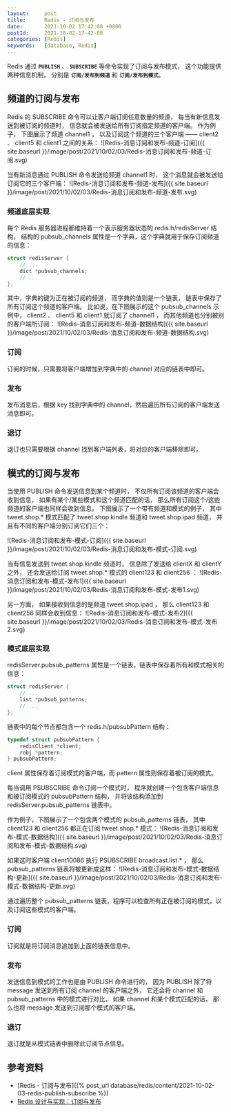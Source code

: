 ```yaml
---
layout:     post
title:      Redis - 订阅与发布
date:       2021-10-02 17:42:08 +0800
postId:     2021-10-02-17-42-08
categories: [Redis]
keywords:   [database, Redis]
---
```


Redis 通过 **`PUBLISH`** 、 **`SUBSCRIBE`** 等命令实现了订阅与发布模式， 这个功能提供两种信息机制， 
分别是 **`订阅/发布到频道`** 和 **`订阅/发布到模式`**。

## 频道的订阅与发布

Redis 的 SUBSCRIBE 命令可以让客户端订阅任意数量的频道， 每当有新信息发送到被订阅的频道时， 
信息就会被发送给所有订阅指定频道的客户端。
作为例子， 下图展示了频道 channel1 ， 以及订阅这个频道的三个客户端 —— client2 、 
client5 和 client1 之间的关系：
![Redis-消息订阅和发布-频道-订阅]({{ site.baseurl }}/image/post/2021/10/02/03/Redis-消息订阅和发布-频道-订阅.svg)

当有新消息通过 PUBLISH 命令发送给频道 channel1 时， 这个消息就会被发送给订阅它的三个客户端：
![Redis-消息订阅和发布-频道-发布]({{ site.baseurl }}/image/post/2021/10/02/03/Redis-消息订阅和发布-频道-发布.svg)

### 频道底层实现
每个 Redis 服务器进程都维持着一个表示服务器状态的 redis.h/redisServer 结构， 
结构的 pubsub_channels 属性是一个字典，这个字典就用于保存订阅频道的信息：
```c
struct redisServer {
    // ...
    dict *pubsub_channels;
    // ...
};
```

其中，字典的键为正在被订阅的频道， 而字典的值则是一个链表， 链表中保存了所有订阅这个频道的客户端。
比如说，在下图展示的这个 pubsub_channels 示例中， client2 、 client5 和 client1 
就订阅了 channel1 ， 而其他频道也分别被别的客户端所订阅：
![Redis-消息订阅和发布-频道-数据结构]({{ site.baseurl }}/image/post/2021/10/02/03/Redis-消息订阅和发布-频道-数据结构.svg)

### 订阅
订阅的时候，只需要将客户端增加到字典中的 channel 对应的链表中即可。

### 发布
发布消息后，根据 key 找到字典中的 channel，然后遍历所有订阅的客户端发送消息即可。

### 退订
退订也只需要根据 channel 找到客户端列表，将对应的客户端移除即可。

## 模式的订阅与发布
当使用 PUBLISH 命令发送信息到某个频道时， 不仅所有订阅该频道的客户端会收到信息， 
如果有某个/某些模式和这个频道匹配的话， 那么所有订阅这个/这些频道的客户端也同样会收到信息。
下图展示了一个带有频道和模式的例子， 其中 tweet.shop.* 模式匹配了 tweet.shop.kindle 
频道和 tweet.shop.ipad 频道， 并且有不同的客户端分别订阅它们三个：

![Redis-消息订阅和发布-模式-订阅]({{ site.baseurl }}/image/post/2021/10/02/03/Redis-消息订阅和发布-模式-订阅.svg)

当有信息发送到 tweet.shop.kindle 频道时， 信息除了发送给 clientX 和 clientY 之外， 
还会发送给订阅 tweet.shop.* 模式的 client123 和 client256 ：
![Redis-消息订阅和发布-模式-发布1]({{ site.baseurl }}/image/post/2021/10/02/03/Redis-消息订阅和发布-模式-发布1.svg)

另一方面， 如果接收到信息的是频道 tweet.shop.ipad ， 那么 client123 和 client256 同样会收到信息：
![Redis-消息订阅和发布-模式-发布2]({{ site.baseurl }}/image/post/2021/10/02/03/Redis-消息订阅和发布-模式-发布2.svg)

### 模式底层实现
redisServer.pubsub_patterns 属性是一个链表，链表中保存着所有和模式相关的信息：
```c
struct redisServer {
    // ...
    list *pubsub_patterns;
    // ...
};
```
链表中的每个节点都包含一个 redis.h/pubsubPattern 结构：
```c
typedef struct pubsubPattern {
    redisClient *client;
    robj *pattern;
} pubsubPattern;
```
client 属性保存着订阅模式的客户端，而 pattern 属性则保存着被订阅的模式。

每当调用 PSUBSCRIBE 命令订阅一个模式时， 程序就创建一个包含客户端信息和被订阅模式的 
pubsubPattern 结构， 并将该结构添加到 redisServer.pubsub_patterns 链表中。

作为例子，下图展示了一个包含两个模式的 pubsub_patterns 链表， 其中 client123 
和 client256 都正在订阅 tweet.shop.* 模式：
![Redis-消息订阅和发布-模式-数据结构]({{ site.baseurl }}/image/post/2021/10/02/03/Redis-消息订阅和发布-模式-数据结构.svg)

如果这时客户端 client10086 执行 PSUBSCRIBE broadcast.list.* ， 
那么 pubsub_patterns 链表将被更新成这样：
![Redis-消息订阅和发布-模式-数据结构-更新]({{ site.baseurl }}/image/post/2021/10/02/03/Redis-消息订阅和发布-模式-数据结构-更新.svg)

通过遍历整个 pubsub_patterns 链表，程序可以检查所有正在被订阅的模式，以及订阅这些模式的客户端。

### 订阅
订阅就是将订阅消息追加到上面的链表信息中。

### 发布
发送信息到模式的工作也是由 PUBLISH 命令进行的， 因为 PUBLISH 除了将 message 发送到所有订阅 
channel 的客户端之外， 它还会将 channel 和 pubsub_patterns 中的模式进行对比， 如果 
channel 和某个模式匹配的话， 那么也将 message 发送到订阅那个模式的客户端。

### 退订
退订就是从模式链表中删除此订阅节点信息。

## 参考资料
* [Redis - 订阅与发布]({% post_url database/redis/content/2021-10-02-03-redis-publish-subscribe %})
* [Redis 设计与实现：订阅与发布](https://redisbook.readthedocs.io/en/latest/feature/pubsub.html)
